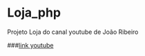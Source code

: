 # Loja_php
 Projeto Loja do canal youtube de João Ribeiro

###[link youtube](https://www.youtube.com/watch?v=gJz1yBqKHtM&list=PLXik_5Br-zO-tsUy1lTPB8dnPGBu8n0Ee&ab_channel=Jo%C3%A3oRibeiro)
